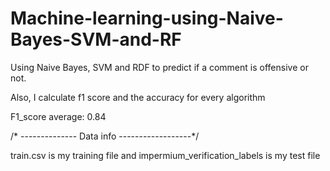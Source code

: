 # Machine-learning-using-Naive-Bayes-SVM-and-RF

Using Naive Bayes, SVM and RDF to predict if a comment is offensive or not.

Also, I calculate f1 score and the accuracy for every algorithm

F1_score average: 0.84


/* -------------- Data info ------------------*/


train.csv is my training file and impermium_verification_labels is my test file


